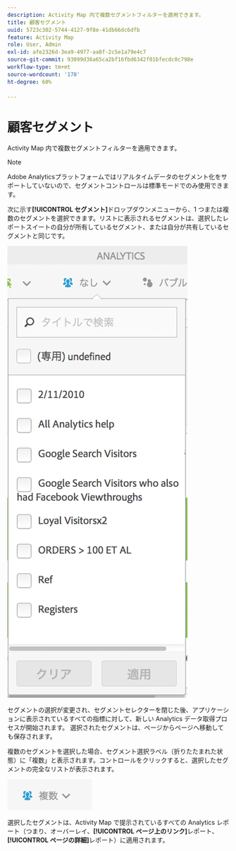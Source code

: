 ```yaml
---
description: Activity Map 内で複数セグメントフィルターを適用できます。
title: 顧客セグメント
uuid: 5723c302-5744-4127-9f8e-41db66dc6dfb
feature: Activity Map
role: User, Admin
exl-id: afe2326d-3ea9-4977-aa8f-2c5e1a79e4c7
source-git-commit: 93099d36a65ca2bf16fbd6342f01bfecdc8c798e
workflow-type: tm+mt
source-wordcount: '178'
ht-degree: 60%

---
```


# 顧客セグメント

Activity Map 内で複数セグメントフィルターを適用できます。

>[!NOTE]
>
>Adobe Analyticsプラットフォームではリアルタイムデータのセグメント化をサポートしていないので、セグメントコントロールは標準モードでのみ使用できます。

次に示す&#x200B;**[!UICONTROL セグメント]**&#x200B;ドロップダウンメニューから、1 つまたは複数のセグメントを選択できます。リストに表示されるセグメントは、選択したレポートスイートの自分が所有しているセグメント、または自分が共有しているセグメントと同じです。

![](assets/segments.png)

セグメントの選択が変更され、セグメントセレクターを閉じた後、アプリケーションに表示されているすべての指標に対して、新しい Analytics データ取得プロセスが開始されます。 選択されたセグメントは、ページからページへ移動しても保存されます。

複数のセグメントを選択した場合、セグメント選択ラベル（折りたたまれた状態）に「複数」と表示されます。コントロールをクリックすると、選択したセグメントの完全なリストが表示されます。

![](assets/two_segments.png)

選択したセグメントは、Activity Map で提示されているすべての Analytics レポート（つまり、オーバーレイ、**[!UICONTROL ページ上のリンク]**&#x200B;レポート、**[!UICONTROL ページの詳細]**&#x200B;レポート）に適用されます。
